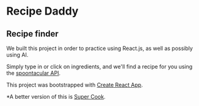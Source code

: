 # Recipe Daddy 
## Recipe finder

We built this project in order to practice using React.js, as well as possibly using AI. 

Simply type in or click on ingredients, and we'll find a recipe for you using the [spoontacular API](https://spoontacular.com).

This project was bootstrapped with [Create React App](https://github.com/facebook/create-react-app).

*A better version of this is [Super Cook](https://supercook.com).
